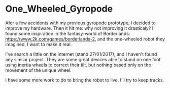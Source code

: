 # One_Wheeled_Gyropode

Afer a few accidents with my previous gyropode prototype, I decided to improve my hardware.
Then it hit me: why not improving it drasticaly? I found some inspiration in the fantasy-world of Borderlands: https://www.2k.com/games/borderlands-2, and the one-wheeled robot they imagined, I want to make it real.

I've search a little on the internet (stand 27/01/2017), and I haven't found any similar project. They are some great devices able to stand on one foot using inertia wheels to correct their tilt, but nothing based only on the movement of the unique wheel.

I have some more work to do to bring the robot to live, I'll try to keep tracks.
